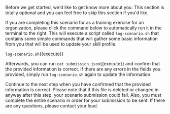 Before we get started, we'd like to get know more about you. This section is totally optional and you can feel free to skip this section if you'd like. 

If you are completing this scenario for as a training exercise for an organization, please click the command below to automatically run it in the terminal to the right. This will execute a script called `log-scenario.sh` that contains some simple commands that will gather some basic information from you that will be used to update your skill profile.

`log-scenario.sh`{{execute}}

Afterwards, you can run `cat submission.json`{{execute}} and confirm that the provided information is correct. If there are any errors in the fields you provided, simply run `log-scenario.sh` again to update the information.

Continue to the next step when you have confirmed that the provided information is correct. Please note that if this file is deleted or changed in anyway after this step, your scenario submission could fail. Also, you must complete the entire scenario in order for your submission to be sent. If there are any questions, please contact your lead.
